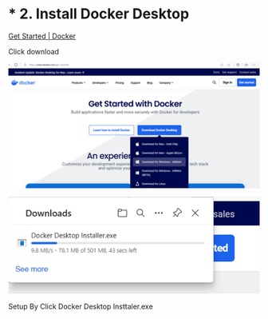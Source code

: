 # * 2. Install Docker Desktop

[Get Started | Docker](https://www.docker.com/get-started/)

Click download

![1738414690140](image/setup_docker_desktop/1738414690140.png)

![1738414760800](image/setup_docker_desktop/1738414760800.png)

Setup By Click Docker Desktop Insttaler.exe
